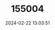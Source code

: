 ---
title: "155004"
category: "Congrogadus amplimaculatus"
draft: false
date: 2024-02-22 13:03:51
languages:
  English: ["Largespot Eel Blenny"]
---